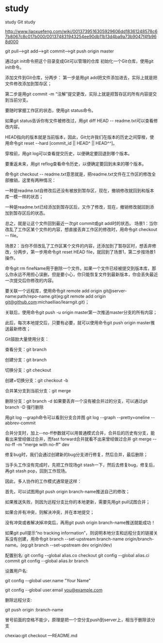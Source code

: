 # study
study
Git study 

http://www.liaoxuefeng.com/wiki/0013739516305929606dd18361248578c67b8067c8c017b000/001374831943254ee90db11b13d4ba9a73b9047f4fb968d000

git pull—>git add——>git commit——>git push origin master

通过git init命令把这个目录变成Git可以管理的仓库
初始化一个Git仓库，使用git init命令。

添加文件到Git仓库，分两步：
第一步是用git add把文件添加进去，实际上就是把文件修改添加到暂存区；

第二步是用git commit -m “注解”提交更改，实际上就是把暂存区的所有内容提交到当前分支。

要随时掌握工作区的状态，使用git status命令。

如果git status告诉你有文件被修改过，用git diff HEAD -- readme.txt可以查看修改内容。


HEAD指向的版本就是当前版本，因此，Git允许我们在版本的历史之间穿梭，使用命令git reset --hard [commit_id || HEAD^ || HEAD^^]。

穿梭前，用git log可以查看提交历史，以便确定要回退到哪个版本。

要重返未来，用git reflog查看命令历史，以便确定要回到未来的哪个版本。



命令git checkout -- readme.txt意思就是，把readme.txt文件在工作区的修改全部撤销，这里有两种情况：

一种是readme.txt自修改后还没有被放到暂存区，现在，撤销修改就回到和版本库一模一样的状态；

一种是readme.txt已经添加到暂存区后，又作了修改，现在，撤销修改就回到添加到暂存区后的状态。

总之，就是让这个文件回到最近一次git commit或git add时的状态。
场景1：当你改乱了工作区某个文件的内容，想直接丢弃工作区的修改时，用命令git checkout -- file。

场景2：当你不但改乱了工作区某个文件的内容，还添加到了暂存区时，想丢弃修改，分两步，第一步用命令git reset HEAD file，就回到了场景1，第二步按场景1操作。



命令git rm fineName用于删除一个文件。如果一个文件已经被提交到版本库，那么你永远不用担心误删，但是要小心，你只能恢复文件到最新版本，你会丢失最近一次提交后你修改的内容。


要关联一个远程库，使用命令git remote add origin git@server-name:path/repo-name.git(eg:git remote add origin git@github.com:michaelliao/learngit.git)；

关联后，使用命令git push -u origin master第一次推送master分支的所有内容；

此后，每次本地提交后，只要有必要，就可以使用命令git push origin master推送最新修改；




Git鼓励大量使用分支：

查看分支：git branch

创建分支：git branch <name>

切换分支：git checkout <name>

创建+切换分支：git checkout -b <name>

合并某分支到当前分支：git merge <name>

删除分支：git branch -d <name>
如果要丢弃一个没有被合并过的分支，可以通过git branch -D <name>强行删除


用git log --graph命令可以看到分支合并图
git log --graph --pretty=oneline --abbrev-commit




合并分支时，加上--no-ff参数就可以用普通模式合并，合并后的历史有分支，能看出来曾经做过合并，而fast forward合并就看不出来曾经做过合并
git merge --no-ff -m "merge with no-ff" dev


修复bug时，我们会通过创建新的bug分支进行修复，然后合并，最后删除；

当手头工作没有完成时，先把工作现场git stash一下，然后去修复bug，修复后，再git stash pop，回到工作现场。


因此，多人协作的工作模式通常是这样：

首先，可以试图用git push origin branch-name推送自己的修改；

如果推送失败，则因为远程分支比你的本地更新，需要先用git pull试图合并；

如果合并有冲突，则解决冲突，并在本地提交；

没有冲突或者解决掉冲突后，再用git push origin branch-name推送就能成功！

如果git pull提示“no tracking information”，则说明本地分支和远程分支的链接关系没有创建，用命令git branch --set-upstream branch-name origin/branch-name。(eg:git branch --set-upstream dev origin/dev)

配置别名:
	git config --global alias.co checkout
 	git config --global alias.ci commit
 	git config --global alias.br branch


设置用户名:

 git config --global user.name "Your Name"

 git config --global user.email you@example.com

删除远程分支:

git push origin :branch-name

冒号前面的空格不能少，原理是把一个空分支push到server上，相当于删除该分支


chexiao:git checkout —README.md
